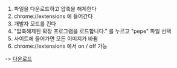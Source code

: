 1. 파일을 다운로드하고 압축을 해제한다
2. chrome://extensions 에 들어간다
3. 개발자 모드를 킨다
4. "압축해제된 확장 프로그램을 로드합니다." 를 누르고 "pepe" 파일 선택
5. 사이트에 들어가면 모든 이미지가 바뀜
6. chrome://extensions 에서 on / off 가능

-> [다운로드](https://github.com/LeeBingsu/Chrome-PEPE/raw/refs/heads/main/pepe.zip)
